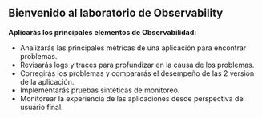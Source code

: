 ## Bienvenido al laboratorio de Observability

**Aplicarás los principales elementos de Observabilidad:**

- Analizarás las principales métricas de una aplicación para encontrar problemas.
- Revisarás logs y traces para profundizar en la causa de los problemas.
- Corregirás los problemas y compararás el desempeño de las 2 versión de la aplicación.
- Implementarás pruebas sintéticas de monitoreo.
- Monitorear la experiencia de las aplicaciones desde perspectiva del usuario final.